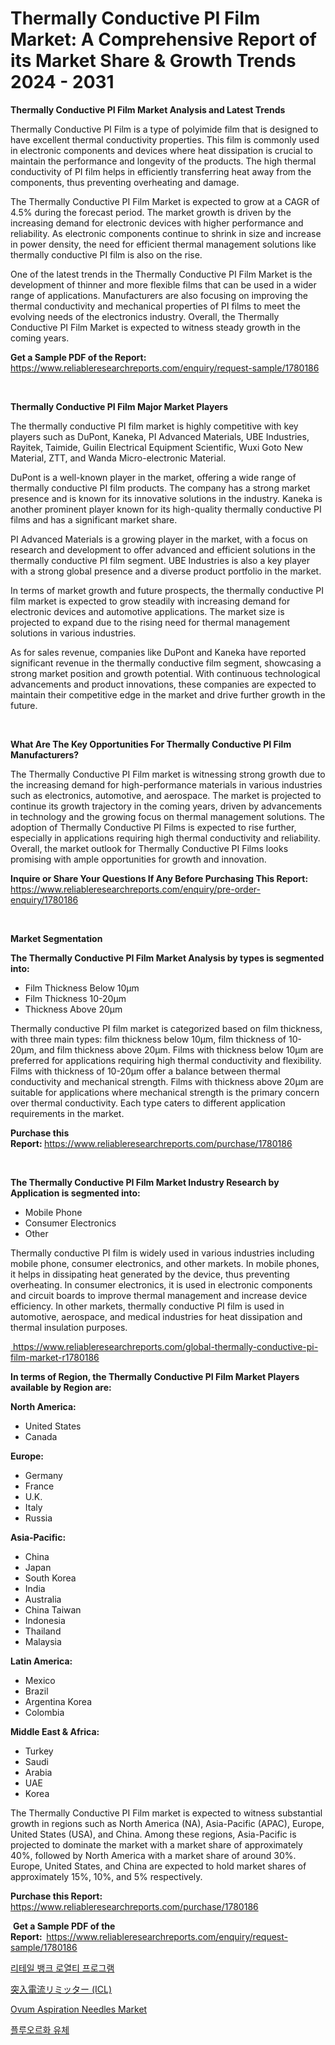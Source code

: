 <p><h1>Thermally Conductive PI Film Market: A Comprehensive Report of its Market Share & Growth Trends 2024 - 2031</h1></p><p><strong>Thermally Conductive PI Film Market Analysis and Latest Trends</strong></p>
<p><p>Thermally Conductive PI Film is a type of polyimide film that is designed to have excellent thermal conductivity properties. This film is commonly used in electronic components and devices where heat dissipation is crucial to maintain the performance and longevity of the products. The high thermal conductivity of PI film helps in efficiently transferring heat away from the components, thus preventing overheating and damage.</p><p>The Thermally Conductive PI Film Market is expected to grow at a CAGR of 4.5% during the forecast period. The market growth is driven by the increasing demand for electronic devices with higher performance and reliability. As electronic components continue to shrink in size and increase in power density, the need for efficient thermal management solutions like thermally conductive PI film is also on the rise.</p><p>One of the latest trends in the Thermally Conductive PI Film Market is the development of thinner and more flexible films that can be used in a wider range of applications. Manufacturers are also focusing on improving the thermal conductivity and mechanical properties of PI films to meet the evolving needs of the electronics industry. Overall, the Thermally Conductive PI Film Market is expected to witness steady growth in the coming years.</p></p>
<p><strong>Get a Sample PDF of the Report:&nbsp;</strong> <a href="https://www.reliableresearchreports.com/enquiry/request-sample/1780186">https://www.reliableresearchreports.com/enquiry/request-sample/1780186</a></p>
<p>&nbsp;</p>
<p><strong>Thermally Conductive PI Film Major Market Players</strong></p>
<p><p>The thermally conductive PI film market is highly competitive with key players such as DuPont, Kaneka, PI Advanced Materials, UBE Industries, Rayitek, Taimide, Guilin Electrical Equipment Scientific, Wuxi Goto New Material, ZTT, and Wanda Micro-electronic Material. </p><p>DuPont is a well-known player in the market, offering a wide range of thermally conductive PI film products. The company has a strong market presence and is known for its innovative solutions in the industry. Kaneka is another prominent player known for its high-quality thermally conductive PI films and has a significant market share. </p><p>PI Advanced Materials is a growing player in the market, with a focus on research and development to offer advanced and efficient solutions in the thermally conductive PI film segment. UBE Industries is also a key player with a strong global presence and a diverse product portfolio in the market.</p><p>In terms of market growth and future prospects, the thermally conductive PI film market is expected to grow steadily with increasing demand for electronic devices and automotive applications. The market size is projected to expand due to the rising need for thermal management solutions in various industries.</p><p>As for sales revenue, companies like DuPont and Kaneka have reported significant revenue in the thermally conductive film segment, showcasing a strong market position and growth potential. With continuous technological advancements and product innovations, these companies are expected to maintain their competitive edge in the market and drive further growth in the future.</p></p>
<p>&nbsp;</p>
<p><strong>What Are The Key Opportunities For Thermally Conductive PI Film Manufacturers?</strong></p>
<p><p>The Thermally Conductive PI Film market is witnessing strong growth due to the increasing demand for high-performance materials in various industries such as electronics, automotive, and aerospace. The market is projected to continue its growth trajectory in the coming years, driven by advancements in technology and the growing focus on thermal management solutions. The adoption of Thermally Conductive PI Films is expected to rise further, especially in applications requiring high thermal conductivity and reliability. Overall, the market outlook for Thermally Conductive PI Films looks promising with ample opportunities for growth and innovation.</p></p>
<p><strong>Inquire or Share Your Questions If Any Before Purchasing This Report:</strong> <a href="https://www.reliableresearchreports.com/enquiry/pre-order-enquiry/1780186">https://www.reliableresearchreports.com/enquiry/pre-order-enquiry/1780186</a></p>
<p>&nbsp;</p>
<p><strong>Market Segmentation</strong></p>
<p><strong>The Thermally Conductive PI Film Market Analysis by types is segmented into:</strong></p>
<p><ul><li>Film Thickness Below 10μm</li><li>Film Thickness 10-20μm</li><li>Thickness Above 20μm</li></ul></p>
<p><p>Thermally conductive PI film market is categorized based on film thickness, with three main types: film thickness below 10μm, film thickness of 10-20μm, and film thickness above 20μm. Films with thickness below 10μm are preferred for applications requiring high thermal conductivity and flexibility. Films with thickness of 10-20μm offer a balance between thermal conductivity and mechanical strength. Films with thickness above 20μm are suitable for applications where mechanical strength is the primary concern over thermal conductivity. Each type caters to different application requirements in the market.</p></p>
<p><strong>Purchase this Report:&nbsp;</strong><a href="https://www.reliableresearchreports.com/purchase/1780186">https://www.reliableresearchreports.com/purchase/1780186</a></p>
<p>&nbsp;</p>
<p><strong>The Thermally Conductive PI Film Market Industry Research by Application is segmented into:</strong></p>
<p><ul><li>Mobile Phone</li><li>Consumer Electronics</li><li>Other</li></ul></p>
<p><p>Thermally conductive PI film is widely used in various industries including mobile phone, consumer electronics, and other markets. In mobile phones, it helps in dissipating heat generated by the device, thus preventing overheating. In consumer electronics, it is used in electronic components and circuit boards to improve thermal management and increase device efficiency. In other markets, thermally conductive PI film is used in automotive, aerospace, and medical industries for heat dissipation and thermal insulation purposes.</p></p>
<p><a href="https://www.reliableresearchreports.com/global-thermally-conductive-pi-film-market-r1780186">&nbsp;https://www.reliableresearchreports.com/global-thermally-conductive-pi-film-market-r1780186</a></p>
<p><strong>In terms of Region, the Thermally Conductive PI Film Market Players available by Region are:</strong></p>
<p>
    <p> <strong> North America: </strong>
        <ul>
            <li>United States</li>
            <li>Canada</li>
        </ul>
        </p> 
    <p> <strong> Europe: </strong>
        <ul>
            <li>Germany</li>
            <li>France</li>
            <li>U.K.</li>
            <li>Italy</li>
            <li>Russia</li>
        </ul>
        </p> 
    <p> <strong> Asia-Pacific: </strong>
        <ul>
            <li>China</li>
            <li>Japan</li>
            <li>South Korea</li>
            <li>India</li>
            <li>Australia</li>
            <li>China Taiwan</li>
            <li>Indonesia</li>
            <li>Thailand</li>
            <li>Malaysia</li>
        </ul>
        </p> 
    <p> <strong> Latin America: </strong>
        <ul>
            <li>Mexico</li>
            <li>Brazil</li>
            <li>Argentina Korea</li>
            <li>Colombia</li>
        </ul>
        </p> 
    <p> <strong> Middle East & Africa: </strong>
        <ul>
            <li>Turkey</li>
            <li>Saudi</li>
            <li>Arabia</li>
            <li>UAE</li>
            <li>Korea</li>
        </ul>
    </p>
    </p>
<p><p>The Thermally Conductive PI Film market is expected to witness substantial growth in regions such as North America (NA), Asia-Pacific (APAC), Europe, United States (USA), and China. Among these regions, Asia-Pacific is projected to dominate the market with a market share of approximately 40%, followed by North America with a market share of around 30%. Europe, United States, and China are expected to hold market shares of approximately 15%, 10%, and 5% respectively.</p></p>
<p><strong>Purchase this Report: </strong><a href="https://www.reliableresearchreports.com/purchase/1780186">https://www.reliableresearchreports.com/purchase/1780186</a></p>
<p>&nbsp;<strong>Get a Sample PDF of the Report:&nbsp;&nbsp;</strong><a href="https://www.reliableresearchreports.com/enquiry/request-sample/1780186">https://www.reliableresearchreports.com/enquiry/request-sample/1780186</a></p>
<p><strong></strong></p>
<p><p><a href="https://medium.com/@electat2023/%EC%86%8C%EB%A7%A4-%EC%9D%80%ED%96%89-%EC%B6%A9%EC%84%B1-%ED%94%84%EB%A1%9C%EA%B7%B8%EB%9E%A8-%EC%8B%9C%EC%9E%A5-%EA%B7%9C%EB%AA%A8-cagr-%ED%8A%B8%EB%A0%8C%EB%93%9C-2024-2030-db74e400fb24">리테일 뱅크 로열티 프로그램</a></p><p><a href="https://medium.com/@harmonybogan1944/%E3%82%A4%E3%83%B3%E3%83%A9%E3%83%83%E3%82%B7%E3%83%A5%E9%9B%BB%E6%B5%81%E9%99%90%E6%B5%81%E5%99%A8-icl-%E5%B8%82%E5%A0%B4-%E3%82%BF%E3%82%A4%E3%83%97-%E3%82%A2%E3%83%97%E3%83%AA%E3%82%B1%E3%83%BC%E3%82%B7%E3%83%A7%E3%83%B3-%E5%9C%B0%E5%9F%9F%E5%88%A5%E3%81%AE%E5%8C%85%E6%8B%AC%E7%9A%84%E8%A9%95%E4%BE%A1-47d7c1cb737d">突入電流リミッター (ICL)</a></p><p><a href="https://github.com/AnnChovey2023/Market-Research-Report-List-1/blob/main/ovum-aspiration-needles-market.md">Ovum Aspiration Needles Market</a></p><p><a href="https://medium.com/@bartlakin95/%EB%AC%B4%EB%8B%B9%EC%9D%B4-%EB%90%9C-%EC%95%A1%EC%B2%B4-%EC%8B%9C%EC%9E%A5-2031%EB%85%84%EA%B9%8C%EC%A7%80-%EC%84%B1%EA%B3%B5%EC%A0%81%EC%9D%B8-%EB%B9%84%EC%A6%88%EB%8B%88%EC%8A%A4-%EC%A0%84%EB%9E%B5%EC%9D%98-%EC%97%B4%EC%87%A0-29ca572f3c71">플루오르화 유체</a></p></p>